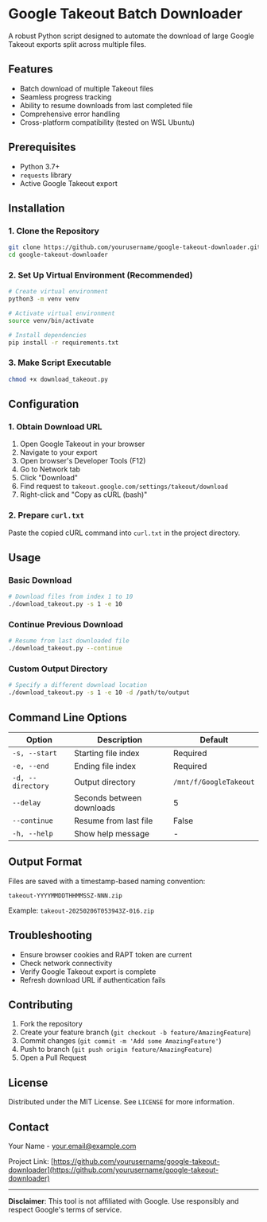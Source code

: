# Google Takeout Batch Downloader

A robust Python script designed to automate the download of large Google Takeout exports split across multiple files.

## Features

- Batch download of multiple Takeout files
- Seamless progress tracking
- Ability to resume downloads from last completed file
- Comprehensive error handling
- Cross-platform compatibility (tested on WSL Ubuntu)

## Prerequisites

- Python 3.7+
- `requests` library
- Active Google Takeout export

## Installation

### 1. Clone the Repository

```bash
git clone https://github.com/yourusername/google-takeout-downloader.git
cd google-takeout-downloader
```

### 2. Set Up Virtual Environment (Recommended)

```bash
# Create virtual environment
python3 -m venv venv

# Activate virtual environment
source venv/bin/activate

# Install dependencies
pip install -r requirements.txt
```

### 3. Make Script Executable

```bash
chmod +x download_takeout.py
```

## Configuration

### 1. Obtain Download URL

1. Open Google Takeout in your browser
2. Navigate to your export
3. Open browser's Developer Tools (F12)
4. Go to Network tab
5. Click "Download"
6. Find request to `takeout.google.com/settings/takeout/download`
7. Right-click and "Copy as cURL (bash)"

### 2. Prepare `curl.txt`

Paste the copied cURL command into `curl.txt` in the project directory.

## Usage

### Basic Download

```bash
# Download files from index 1 to 10
./download_takeout.py -s 1 -e 10
```

### Continue Previous Download

```bash
# Resume from last downloaded file
./download_takeout.py --continue
```

### Custom Output Directory

```bash
# Specify a different download location
./download_takeout.py -s 1 -e 10 -d /path/to/output
```

## Command Line Options

| Option | Description | Default |
|--------|-------------|---------|
| `-s, --start` | Starting file index | Required |
| `-e, --end` | Ending file index | Required |
| `-d, --directory` | Output directory | `/mnt/f/GoogleTakeout` |
| `--delay` | Seconds between downloads | 5 |
| `--continue` | Resume from last file | False |
| `-h, --help` | Show help message | - |

## Output Format

Files are saved with a timestamp-based naming convention:
```
takeout-YYYYMMDDTHHMMSSZ-NNN.zip
```
Example: `takeout-20250206T053943Z-016.zip`

## Troubleshooting

- Ensure browser cookies and RAPT token are current
- Check network connectivity
- Verify Google Takeout export is complete
- Refresh download URL if authentication fails

## Contributing

1. Fork the repository
2. Create your feature branch (`git checkout -b feature/AmazingFeature`)
3. Commit changes (`git commit -m 'Add some AmazingFeature'`)
4. Push to branch (`git push origin feature/AmazingFeature`)
5. Open a Pull Request

## License

Distributed under the MIT License. See `LICENSE` for more information.

## Contact

Your Name - your.email@example.com

Project Link: [https://github.com/yourusername/google-takeout-downloader](https://github.com/yourusername/google-takeout-downloader)

---

**Disclaimer**: This tool is not affiliated with Google. Use responsibly and respect Google's terms of service.
